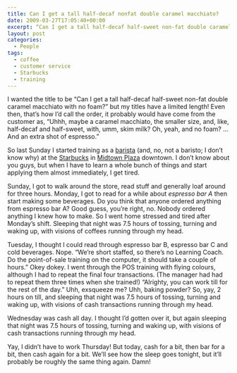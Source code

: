```yaml
---
title: Can I get a tall half-decaf nonfat double caramel macchiato?
date: 2009-03-27T17:05:40+00:00
excerpt: “Can I get a tall half-decaf half-sweet non-fat double caramel macchiato with no foam?” was too long
layout: post
categories:
  - People
tags:
  - coffee
  - customer service
  - Starbucks
  - training
---
```


I wanted the title to be “Can I get a tall half-decaf half-sweet non-fat double caramel macchiato with no foam?” but my titles have a limited length! Even then, that’s how I’d call the order, it probably would have come from the customer as, “Uhhh, maybe a caramel macchiato, the smaller size, and, like, half-decaf and half-sweet, with, umm, skim milk? Oh, yeah, and no foam? &#8230; And an extra shot of espresso.”

So last Sunday I started training as a [barista](http://en.wikipedia.org/wiki/Barista) (and, no, not a baristo; I don’t know why) at the [Starbucks](http://starbucks.ca/) in [Midtown Plaza](http://www.midtownplaza.ca/) downtown. I don’t know about you guys, but when I have to learn a whole bunch of things and start applying them almost immediately, I get tired.

Sunday, I got to walk around the store, read stuff and generally loaf around for three hours. Monday, I got to read for a while about *espresso bar A* then start making some beverages. Do you think that anyone ordered anything from espresso bar A? Good guess, you’re right, no. Nobody ordered anything I knew how to make. So I went home stressed and tired after Monday’s shift. Sleeping that night was 7.5 hours of tossing, turning and waking up, with visions of coffees running through my head.

Tuesday, I thought I could read through espresso bar B, espresso bar C and cold beverages. Nope. “We&#8217;re short staffed, so there&#8217;s no Learning Coach. Do the point-of-sale training on the computer, it should take a couple of hours.” Okey dokey. I went through the POS training with flying colours, although I had to repeat the final four transactions. (The manager had had to repeat them three times when she trained!) “Alrighty, you can work till for the rest of the day.” Uhh, exsqueeze me? Uhh, baking powder? So, yay, 2 hours on till, and sleeping that night was 7.5 hours of tossing, turning and waking up, with visions of cash transactions running through my head.

Wednesday was cash all day. I thought I&#8217;d gotten over it, but again sleeping that night was 7.5 hours of tossing, turning and waking up, with visions of cash transactions running through my head.

Yay, I didn’t have to work Thursday! But today, cash for a bit, then bar for a bit, then cash again for a bit. We’ll see how the sleep goes tonight, but it’ll probably be roughly the same thing again. Damn!
